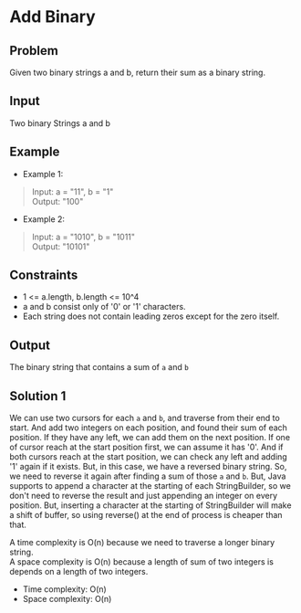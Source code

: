 # Add Binary

## Problem

Given two binary strings a and b, return their sum as a binary string.

## Input

Two binary Strings a and b 

## Example

- Example 1:

>Input: a = "11", b = "1"  
Output: "100"

- Example 2:

>Input: a = "1010", b = "1011"  
Output: "10101"

## Constraints

- 1 <= a.length, b.length <= 10^4
- a and b consist only of '0' or '1' characters.
- Each string does not contain leading zeros except for the zero itself.

## Output

The binary string that contains a sum of `a` and `b`

## Solution 1

We can use two cursors for each `a` and `b`, and traverse from their
end to start. And add two integers on each position, and found their
sum of each position. If they have any left, we can add them on the next
position. If one of cursor reach at the start position first, we can
assume it has '0'. And if both cursors reach at the start position, we
can check any left and adding '1' again if it exists. But, in this case,
we have a reversed binary string. So, we need to reverse it again after
finding a sum of those `a` and `b`. But, Java supports to append a
character at the starting of each StringBuilder, so we don't need to
reverse the result and just appending an integer on every position.
But, inserting a character at the starting of StringBuilder will make
a shift of buffer, so using reverse() at the end of process is cheaper
than that.

A time complexity is O(n) because we need to traverse a longer binary
string.  
A space complexity is O(n) because a length of sum of two integers is
depends on a length of two integers.

- Time complexity: O(n)
- Space complexity: O(n)
